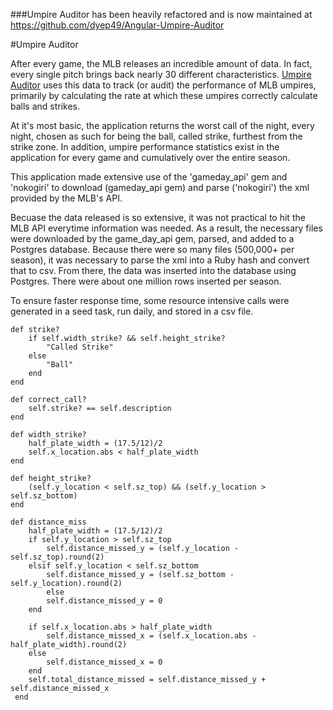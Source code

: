 ###Umpire Auditor has been heavily refactored and is now maintained at https://github.com/dyep49/Angular-Umpire-Auditor

#Umpire Auditor


After every game, the MLB releases an incredible amount of data. In fact, every single pitch brings back nearly 30 different characteristics. [Umpire Auditor](http://umpireauditor.herokuapp.com) uses this data to track (or audit) the performance of MLB umpires, primarily by calculating the rate at which these umpires correctly calculate balls and strikes.

At it's most basic, the application returns the worst call of the night, every night, chosen as such for being the ball, called strike, furthest from the strike zone. In addition, umpire performance statistics exist in the application for every game and cumulatively over the entire season.

This application made extensive use of the 'gameday_api' gem and 'nokogiri' to download (gameday_api gem) and parse ('nokogiri') the xml provided by the MLB's API. 

Becuase the data released is so extensive, it was not practical to hit the MLB API everytime information was needed. As a result, the necessary files were downloaded by the game_day_api gem, parsed, and added to a Postgres database. Because there were so many files (500,000+ per season), it was necessary to parse the xml into a Ruby hash and convert that to csv. From there, the data was inserted into the database using Postgres. There were about one million rows inserted per season. 

To ensure faster response time, some resource intensive calls were generated in a seed task, run daily, and stored in a csv file.


```
def strike?
    if self.width_strike? && self.height_strike?
        "Called Strike"
    else
        "Ball"
    end
end

def correct_call?
    self.strike? == self.description
end

def width_strike?
    half_plate_width = (17.5/12)/2
    self.x_location.abs < half_plate_width 
end

def height_strike?
    (self.y_location < self.sz_top) && (self.y_location > self.sz_bottom)
end

def distance_miss
    half_plate_width = (17.5/12)/2
    if self.y_location > self.sz_top
        self.distance_missed_y = (self.y_location - self.sz_top).round(2)
    elsif self.y_location < self.sz_bottom 
        self.distance_missed_y = (self.sz_bottom - self.y_location).round(2)
        else
        self.distance_missed_y = 0
    end

    if self.x_location.abs > half_plate_width
        self.distance_missed_x = (self.x_location.abs - half_plate_width).round(2)
    else
        self.distance_missed_x = 0
    end
    self.total_distance_missed = self.distance_missed_y + self.distance_missed_x
 end
 ```
